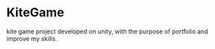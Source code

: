 # KiteGame
kite game project developed on unity, with the purpose of portfolio and improve my skills.
